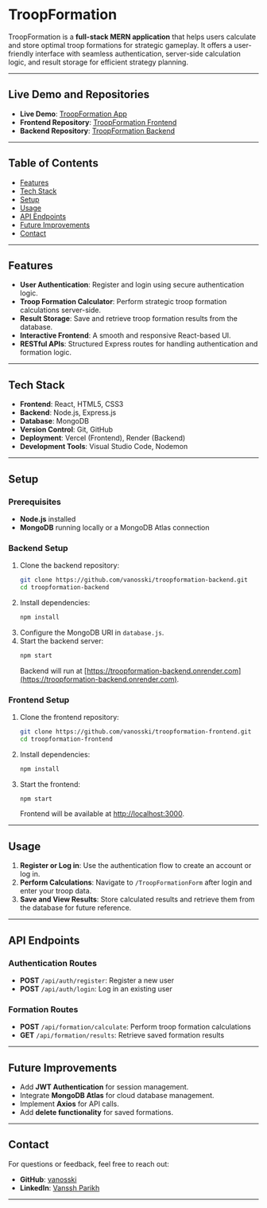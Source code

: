 # **TroopFormation**

TroopFormation is a **full-stack MERN application** that helps users calculate and store optimal troop formations for strategic gameplay. It offers a user-friendly interface with seamless authentication, server-side calculation logic, and result storage for efficient strategy planning.  

---

## **Live Demo and Repositories**  
- **Live Demo**: [TroopFormation App](https://lastlandtroopformationcalculator.vercel.app/) 
- **Frontend Repository**: [TroopFormation Frontend](https://github.com/vanosski/troopformation-frontend)  
- **Backend Repository**: [TroopFormation Backend](https://github.com/vanosski/troopformation-backend)  

---

## **Table of Contents**  
- [Features](#features)  
- [Tech Stack](#tech-stack)  
- [Setup](#setup)  
- [Usage](#usage)  
- [API Endpoints](#api-endpoints)  
- [Future Improvements](#future-improvements)  
- [Contact](#contact)  

---

## **Features**  
- **User Authentication**: Register and login using secure authentication logic.  
- **Troop Formation Calculator**: Perform strategic troop formation calculations server-side.  
- **Result Storage**: Save and retrieve troop formation results from the database.  
- **Interactive Frontend**: A smooth and responsive React-based UI.  
- **RESTful APIs**: Structured Express routes for handling authentication and formation logic.  

---

## **Tech Stack**  
- **Frontend**: React, HTML5, CSS3  
- **Backend**: Node.js, Express.js  
- **Database**: MongoDB  
- **Version Control**: Git, GitHub  
- **Deployment**: Vercel (Frontend), Render (Backend)  
- **Development Tools**: Visual Studio Code, Nodemon  

---

## **Setup**  
### Prerequisites  
- **Node.js** installed  
- **MongoDB** running locally or a MongoDB Atlas connection  

### Backend Setup  
1. Clone the backend repository:  
   ```bash  
   git clone https://github.com/vanosski/troopformation-backend.git  
   cd troopformation-backend  
   ```  
2. Install dependencies:  
   ```bash  
   npm install  
   ```  
3. Configure the MongoDB URI in `database.js`.  
4. Start the backend server:  
   ```bash  
   npm start  
   ```  
   Backend will run at [https://troopformation-backend.onrender.com](https://troopformation-backend.onrender.com).  

### Frontend Setup  
1. Clone the frontend repository:  
   ```bash  
   git clone https://github.com/vanosski/troopformation-frontend.git  
   cd troopformation-frontend  
   ```  
2. Install dependencies:  
   ```bash  
   npm install  
   ```  
3. Start the frontend:  
   ```bash  
   npm start  
   ```  
   Frontend will be available at [http://localhost:3000](http://localhost:3000).  

---

## **Usage**  
1. **Register or Log in**: Use the authentication flow to create an account or log in.  
2. **Perform Calculations**: Navigate to `/TroopFormationForm` after login and enter your troop data.  
3. **Save and View Results**: Store calculated results and retrieve them from the database for future reference.  

---

## **API Endpoints**  
### **Authentication Routes**  
- **POST** `/api/auth/register`: Register a new user  
- **POST** `/api/auth/login`: Log in an existing user  

### **Formation Routes**  
- **POST** `/api/formation/calculate`: Perform troop formation calculations  
- **GET** `/api/formation/results`: Retrieve saved formation results  

---

## **Future Improvements**  
- Add **JWT Authentication** for session management.  
- Integrate **MongoDB Atlas** for cloud database management.  
- Implement **Axios** for API calls.  
- Add **delete functionality** for saved formations.  

---

## **Contact**  
For questions or feedback, feel free to reach out:  
- **GitHub**: [vanosski](https://github.com/vanosski)  
- **LinkedIn**: [Vanssh Parikh](https://linkedin.com/in/vanssh-parikh-765a2a156)  

---
